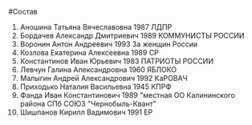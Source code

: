 #Состав
1. Аношина Татьяна Вячеславовна 1987 ЛДПР
2. Бордачев Александр Дмитриевич 1989 КОММУНИСТЫ РОССИИ
3. Воронин Антон Андреевич 1993 За женщин России
4. Козлова Екатерина Алексеевна 1989 СР
5. Константинов Иван Юрьевич 1983 ПАТРИОТЫ РОССИИ
6. Левчун Галина Александровна 1960 ЯБЛОКО
7. Малыгин Андрей Александрович 1992 КаРОВАЧ
8. Приходько Наталия Васильевна 1945 КПРФ
9. Фанда Иван Константинович 1989 \"местная ОО Калининского района СПб СОЮЗ \"Чернобыль-Квант\"
10. Шишпанов Кирилл Вадимович 1991 ЕР
